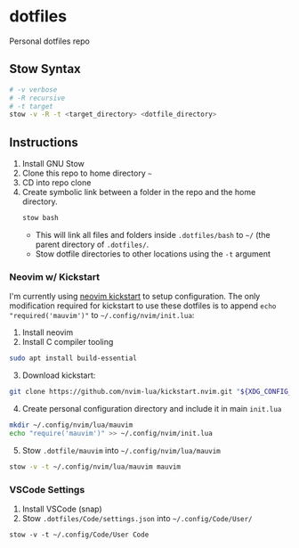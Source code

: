# dotfiles
Personal dotfiles repo

## Stow Syntax

```bash
# -v verbose
# -R recursive
# -t target
stow -v -R -t <target_directory> <dotfile_directory>
```

## Instructions

1. Install GNU Stow
2. Clone this repo to home directory `~`
3. CD into repo clone
4. Create symbolic link between a folder in the repo and the home directory.
    ```sh
    stow bash
    ```
    - This will link all files and folders inside `.dotfiles/bash` to `~/` (the parent directory of `.dotfiles/`.
    - Stow dotfile directories to other locations using the `-t` argument

### Neovim w/ Kickstart

I'm currently using [neovim kickstart](https://github.com/nvim-lua/kickstart.nvim) to setup configuration.
The only modification required for kickstart to use these dotfiles is to append `echo "required('mauvim')"` to `~/.config/nvim/init.lua`:



1. Install neovim
2. Install C compiler tooling
```sh
sudo apt install build-essential
```

3. Download kickstart:
```sh
git clone https://github.com/nvim-lua/kickstart.nvim.git "${XDG_CONFIG_HOME:-$HOME/.config}"/nvim
```

4. Create personal configuration directory and include it in main `init.lua`
```sh
mkdir ~/.config/nvim/lua/mauvim
echo "require('mauvim')" >> ~/.config/nvim/init.lua
```

5. Stow `.dotfile/mauvim` into `~/.config/nvim/lua/mauvim`
```sh
stow -v -t ~/.config/nvim/lua/mauvim mauvim
```

### VSCode Settings

1. Install VSCode (snap)
2. Stow `.dotfiles/Code/settings.json` into `~/.config/Code/User/`
```
stow -v -t ~/.config/Code/User Code
```



